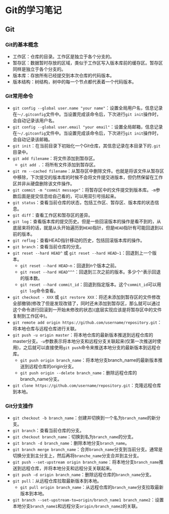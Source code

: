 
# Git的学习笔记

## Git

### Git的基本概念

- 工作区：仓库的目录。工作区是独立于各个分支的。
- 暂存区：数据暂时存放的区域，类似于工作区写入版本库前的缓存区。暂存区同样是独立于各个分支的。
- 版本库：存放所有已经提交到本次仓库的代码版本。
- 版本结构：树结构，树中的每一个节点都代表着一个代码版本。

### Git常用命令

- `git config --global user.name "your name"`：设置全局用户名，信息记录在`～/.gitconfig`文件中。当设置完成该命令后，下次进行`git init`操作时，会自动记录该用户名。
- `git config --global user.email "your email"`：设置全局邮箱，信息记录在`～/.gitconfig`文件中。当设置完成该命令后，下次进行`git init`操作时，会自动记录该邮箱。
- `git init`：在当前目录下初始化一个Git仓库，其信息记录在本目录下的`.git`目录中。
- `git add filename`：将文件添加到暂存区。
    - `git add .`：将所有文件添加到暂存区。
- `git rm --cached filename`：从暂存区中删除文件。也就是将该文件从暂存区中移除，下次提交的版本库的时候不会将文件提交进版本，但仍然保留在工作区并非从硬盘删除该文件操作。
- `git commit -m "commit message"`：将暂存区中的文件提交到版本库。`-m`参数后面是提交信息给自己看的，可以用双引号括起来。
- `git status`：查看当前仓库的状态，包括工作区、暂存区、版本库的状态信息。
- `git diff`：查看工作区和暂存区的差异。
- `git log`：查看版本库的提交历史。但是一些回滚版本的操作是看不到的，从底层来将的话，就是从头开始遍历到`HEAD`指针，但是`HEAD`指针有可能回退到以前的版本。
- `git reflog`：查看HEAD指针移动的历史，包括回滚版本库的操作。
- `git branch`：查看当前仓库的分支。
- `git reset --hard HEAD^` 或 `git reset --hard HEAD~1`：回退到上一个版本。
    - `git reset --hard HEAD~n`：回退到n个版本之前。
    - `git reset --hard HEAD^^^`：回退到三次之前的版本。多少个`^`表示回退的版本数。
    - `git reset --hard commit_id`：回退到指定版本。这个`commit_id`可以用`git log`命令查看。
- `git checkout - XXX` 或 `git restore XXX`：将还未添加到暂存区的文件修改全部撤销(修改了但是发现改错了，同时还未添加到暂存区，那么就可以通过这个命令进行回滚到一开始未修改的状态)(底层实现应该是将暂存区中的文件复制到工作区中)。
- `git remote add origin https://github.com/username/repository.git`：将本地仓库与远程仓库进行关联。
- `git push -u origin master`：将本地仓库的最新版本推送到远程仓库的master分支。`-u`参数表示将本地分支和远程分支关联起来(仅第一次推送时使用)，之后就可以直接使用`git push`命令来推送本地分支的最新版本到远程仓库。
    - `git push origin branch_name`：将本地分支branch_name的最新版本推送到远程仓库的origin分支。
    - `git push origin --delete branch_name`：删除远程仓库的branch_name分支。
- `git clone https://github.com/username/repository.git`：克隆远程仓库到本地。

### Git分支操作

- `git checkout -b branch_name`：创建并切换到一个名为`branch_name`的新分支。
- `git branch`：查看当前仓库的分支。
- `git checkout branch_name`：切换到名为`branch_name`的分支。
- `git branch -d branch_name`：删除本地分支`branch_name`。
- `git branch merge branch_name`：合并`branch_name`分支到当前分支。通常是切换分支到主分支上，然后再将`branche_name`分支合并到主分支。
- `git push --set-upstream origin branch_name`：将本地分支`branch_name`推送到远程仓库，并将本地分支和远程分支关联起来。
- `git push -d origin branch_name`：删除远程仓库的`branch_name`分支。
- `git pull`：从远程仓库拉取最新版本到本地。
    - `git pull origin branch_name`：从远程仓库的`branch_name`分支拉取最新版本到本地。
- `git branch --set-upstream-to=origin/branch_name1 branch_name2`：设置本地分支`branch_name1`和远程分支`origin/branch_name2`的关联。

